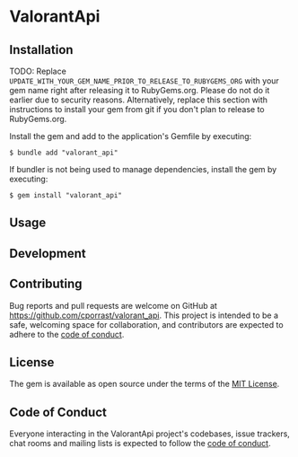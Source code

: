 # ValorantApi


## Installation

TODO: Replace `UPDATE_WITH_YOUR_GEM_NAME_PRIOR_TO_RELEASE_TO_RUBYGEMS_ORG` with your gem name right after releasing it to RubyGems.org. Please do not do it earlier due to security reasons. Alternatively, replace this section with instructions to install your gem from git if you don't plan to release to RubyGems.org.

Install the gem and add to the application's Gemfile by executing:

    $ bundle add "valorant_api"

If bundler is not being used to manage dependencies, install the gem by executing:

    $ gem install "valorant_api"

## Usage



## Development

## Contributing

Bug reports and pull requests are welcome on GitHub at https://github.com/cporrast/valorant_api. This project is intended to be a safe, welcoming space for collaboration, and contributors are expected to adhere to the [code of conduct](https://github.com/cporrast/valorant_api/blob/main/CODE_OF_CONDUCT.md).

## License

The gem is available as open source under the terms of the [MIT License](https://opensource.org/licenses/MIT).

## Code of Conduct

Everyone interacting in the ValorantApi project's codebases, issue trackers, chat rooms and mailing lists is expected to follow the [code of conduct](https://github.com/cporrast/valorant_api/blob/main/CODE_OF_CONDUCT.md).
